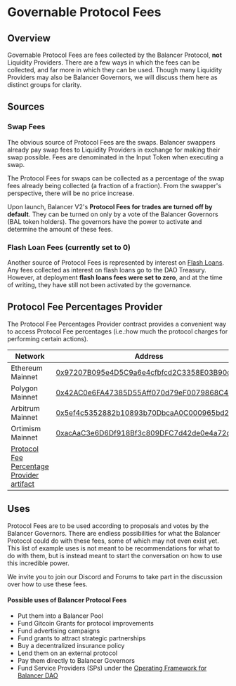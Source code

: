 # Governable Protocol Fees

## Overview

Governable Protocol Fees are fees collected by the Balancer Protocol, **not** Liquidity Providers. There are a few ways in which the fees can be collected, and far more in which they can be used. Though many Liquidity Providers may also be Balancer Governors, we will discuss them here as distinct groups for clarity.&#x20;

## Sources

### Swap Fees

The obvious source of Protocol Fees are the swaps. Balancer swappers already pay swap fees to Liquidity Providers in exchange for making their swap possible. Fees are denominated in the Input Token when executing a swap.&#x20;

The Protocol Fees for swaps can be collected as a percentage of the swap fees already being collected (a fraction of a fraction). From the swapper's perspective, there will be no price increase.&#x20;

Upon launch, Balancer V2's **Protocol Fees for trades are turned off by default**. They can be turned on only by a vote of the Balancer Governors (BAL token holders). The governors have the power to activate and determine the amount of these fees.

### Flash Loan Fees (currently set to 0)

Another source of Protocol Fees is represented by interest on [Flash Loans](../../concepts/features/flash-loans.md). Any fees collected as interest on flash loans go to the DAO Treasury. However, at deployment **flash loans fees were set to zero**, and at the time of writing, they have still not been activated by the governance.

## Protocol Fee Percentages Provider

The Protocol Fee Percentages Provider contract provides a convenient way to access Protocol Fee percentages (i.e.:how much the protocol charges for performing certain actions).

| Network                                                                                                                                                                                                                      | Address                                                                                                                               |
| ---------------------------------------------------------------------------------------------------------------------------------------------------------------------------------------------------------------------------- | ------------------------------------------------------------------------------------------------------------------------------------- |
| Ethereum Mainnet                                                                                                                                                                                                             | [0x97207B095e4D5C9a6e4cfbfcd2C3358E03B90c4A](https://etherscan.io/address/0x97207b095e4d5c9a6e4cfbfcd2c3358e03b90c4a#code)            |
| Polygon Mainnet                                                                                                                                                                                                              | [0x42AC0e6FA47385D55Aff070d79eF0079868C48a6](https://polygonscan.com/address/0x42AC0e6FA47385D55Aff070d79eF0079868C48a6#code)         |
| Arbitrum Mainnet                                                                                                                                                                                                             | [0x5ef4c5352882b10893b70DbcaA0C000965bd23c5](https://arbiscan.io/address/0x5ef4c5352882b10893b70dbcaa0c000965bd23c5#code)             |
| Ortimism Mainnet                                                                                                                                                                                                             | [0xacAaC3e6D6Df918Bf3c809DFC7d42de0e4a72d4C](https://optimistic.etherscan.io/address/0xacaac3e6d6df918bf3c809dfc7d42de0e4a72d4c#code) |
| [Protocol Fee Percentage Provider artifact](https://github.com/balancer-labs/balancer-v2-monorepo/blob/master/pkg/deployments/tasks/20220725-protocol-fee-percentages-provider/artifact/ProtocolFeePercentagesProvider.json) |                                                                                                                                       |

## Uses

Protocol Fees are to be used according to proposals and votes by the Balancer Governors. There are endless possibilities for what the Balancer Protocol could do with these fees, some of which may not even exist yet. This list of example uses is not meant to be recommendations for what to do with them, but is instead meant to start the conversation on how to use this incredible power.

We invite you to join our Discord and Forums to take part in the discussion over how to use these fees.

#### Possible uses of Balancer Protocol Fees

* Put them into a Balancer Pool
* Fund Gitcoin Grants for protocol improvements
* Fund advertising campaigns
* Fund grants to attract strategic partnerships
* Buy a decentralized insurance policy
* Lend them on an external protocol
* Pay them directly to Balancer Governors
* Fund Service Providers (SPs) under the [Operating Framework for Balancer DAO](https://forum.balancer.fi/t/bip-1-operating-framework-for-balancer-dao/3237)
